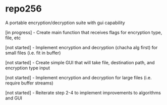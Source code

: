 # repo256
A portable encryption/decryption suite with gui capability 

[in progress] - Create main function that receives flags for encryption type, file, etc

[not started] - Implement encryption and decryption (chacha alg first) for small files (i.e. fit in buffer)

[not started] - Create simple GUI that will take file, destination path, and encryption type input

[not started] - Implement encryption and decryption for large files (i.e. require buffer streams) 

[not started] - Reiterate step 2-4 to implement improvements to algorithms and GUI